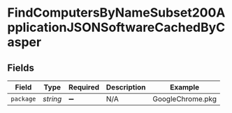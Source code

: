 # FindComputersByNameSubset200ApplicationJSONSoftwareCachedByCasper


## Fields

| Field              | Type               | Required           | Description        | Example            |
| ------------------ | ------------------ | ------------------ | ------------------ | ------------------ |
| `package`          | *string*           | :heavy_minus_sign: | N/A                | GoogleChrome.pkg   |
